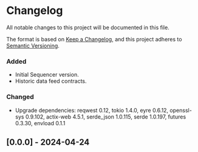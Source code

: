 # Changelog

All notable changes to this project will be documented in this file.

The format is based on [Keep a Changelog](https://keepachangelog.com/en/1.1.0/),
and this project adheres to [Semantic Versioning](https://semver.org/spec/v2.0.0.html).

### Added

- Initial Sequencer version.
- Historic data feed contracts.

### Changed

- Upgrade dependencies: reqwest 0.12, tokio 1.4.0, eyre 0.6.12, openssl-sys 0.9.102, actix-web 4.5.1, serde_json 1.0.115, serde 1.0.197, futures 0.3.30, envload 0.1.1

## [0.0.0] - 2024-04-24
